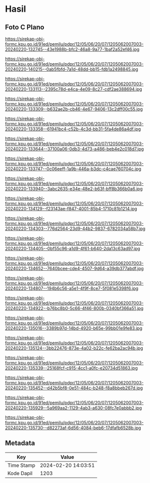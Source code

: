 # Hasil

## Foto C Plano

https://sirekap-obj-formc.kpu.go.id/91ed/pemilu/pdpr/12/05/06/20/07/1205062007003-20240220-132745--43e1988b-bfc2-46a8-9a77-1baf2a52ef46.jpg

https://sirekap-obj-formc.kpu.go.id/91ed/pemilu/pdpr/12/05/06/20/07/1205062007003-20240220-140215--0ab5fbfd-7a1d-48dd-bb15-fdb1a2498845.jpg

https://sirekap-obj-formc.kpu.go.id/91ed/pemilu/pdpr/12/05/06/20/07/1205062007003-20240220-133113--2395c78d-e4ca-4e09-8c27-cdf2ae388694.jpg

https://sirekap-obj-formc.kpu.go.id/91ed/pemilu/pdpr/12/05/06/20/07/1205062007003-20240220-133309--b632ae2b-cb46-4e67-9406-13c2dff00c55.jpg

https://sirekap-obj-formc.kpu.go.id/91ed/pemilu/pdpr/12/05/06/20/07/1205062007003-20240220-133358--61941bc4-c52b-4c3d-bb31-5fa4de86a4df.jpg

https://sirekap-obj-formc.kpu.go.id/91ed/pemilu/pdpr/12/05/06/20/07/1205062007003-20240220-133644--37100a06-0db3-4d73-a486-beb4e2c018d7.jpg

https://sirekap-obj-formc.kpu.go.id/91ed/pemilu/pdpr/12/05/06/20/07/1205062007003-20240220-133747--0c06eeff-1a9b-446a-b3dc-c4cae760704c.jpg

https://sirekap-obj-formc.kpu.go.id/91ed/pemilu/pdpr/12/05/06/20/07/1205062007003-20240220-133940--3abc2635-e34e-48e2-b63f-bff8b366b0a6.jpg

https://sirekap-obj-formc.kpu.go.id/91ed/pemilu/pdpr/12/05/06/20/07/1205062007003-20240220-134129--f23143ae-f847-4001-85b4-1710c81b1214.jpg

https://sirekap-obj-formc.kpu.go.id/91ed/pemilu/pdpr/12/05/06/20/07/1205062007003-20240220-134303--776d2564-23d9-44b2-9837-6782034a58b7.jpg

https://sirekap-obj-formc.kpu.go.id/91ed/pemilu/pdpr/12/05/06/20/07/1205062007003-20240220-134405--0bf55c96-a1d9-4f61-b640-2da13c63ad97.jpg

https://sirekap-obj-formc.kpu.go.id/91ed/pemilu/pdpr/12/05/06/20/07/1205062007003-20240220-134652--7640bcee-cde4-4507-9d64-a39db377abdf.jpg

https://sirekap-obj-formc.kpu.go.id/91ed/pemilu/pdpr/12/05/06/20/07/1205062007003-20240220-134807--194b6c56-a5e1-4f9f-8ce7-5f081e5398f6.jpg

https://sirekap-obj-formc.kpu.go.id/91ed/pemilu/pdpr/12/05/06/20/07/1205062007003-20240220-134922--b76bc8b0-5c66-4f46-800b-0340bf366a51.jpg

https://sirekap-obj-formc.kpu.go.id/91ed/pemilu/pdpr/12/05/06/20/07/1205062007003-20240220-135016--3389b97d-14bd-4920-b65e-99bb01e9fe83.jpg

https://sirekap-obj-formc.kpu.go.id/91ed/pemilu/pdpr/12/05/06/20/07/1205062007003-20240220-135124--3bb22476-873e-4a02-b22c-fe62ba2ac94b.jpg

https://sirekap-obj-formc.kpu.go.id/91ed/pemilu/pdpr/12/05/06/20/07/1205062007003-20240220-135339--25168fcf-c915-4cc1-a0fc-e20734d51863.jpg

https://sirekap-obj-formc.kpu.go.id/91ed/pemilu/pdpr/12/05/06/20/07/1205062007003-20240220-135452--d42b5bf8-0e51-484c-b248-f8a8bbeb267d.jpg

https://sirekap-obj-formc.kpu.go.id/91ed/pemilu/pdpr/12/05/06/20/07/1205062007003-20240220-135929--5a969aa2-1129-4ab3-a630-08fc7e0abbb2.jpg

https://sirekap-obj-formc.kpu.go.id/91ed/pemilu/pdpr/12/05/06/20/07/1205062007003-20240220-135730--d82273af-6d56-4084-beb6-17dfafb6528b.jpg


## Metadata

| Key        | Value               |
| ---------- | ------------------- |
| Time Stamp | 2024-02-20 14:03:51 |
| Kode Dapil | 1203                |



